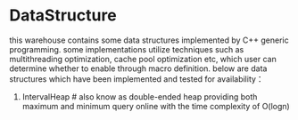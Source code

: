 # DataStructure
this warehouse contains some data structures implemented by C++ generic programming. 
some implementations utilize techniques such as multithreading optimization, cache pool optimization etc, which user can determine whether to enable through macro definition.
below are data structures which have been implemented and tested for availability：
1. IntervalHeap  # also know as double-ended heap providing both maximum and minimum query online with the time complexity of O(logn)
